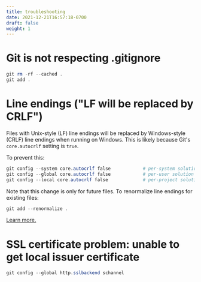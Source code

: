 ```yaml
---
title: troubleshooting
date: 2021-12-21T16:57:18-0700
draft: false
weight: 1
---
```


# Git is not respecting .gitignore
```powershell
git rm -rf --cached .
git add .
```

# Line endings ("LF will be replaced by CRLF")
Files with Unix-style (LF) line endings will be replaced by Windows-style (CRLF) line endings when running on Windows. This is likely because Git's `core.autocrlf` setting is `true`.

To prevent this:
```powershell
git config --system core.autocrlf false            # per-system solution
git config --global core.autocrlf false            # per-user solution
git config --local core.autocrlf false             # per-project solution
```

Note that this change is only for future files. To renormalize line endings for existing files:
```powershell
git add --renormalize .
```

[Learn more.](https://stackoverflow.com/questions/1967370/git-replacing-lf-with-crlf#:~:text=These%20messages%20are%20due%20to%20an%20incorrect%20default%20value%20of%20core.autocrlf%20on%20Windows.)

# SSL certificate problem: unable to get local issuer certificate
```powershell
git config --global http.sslbackend schannel
```
